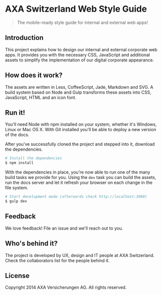 # AXA Switzerland Web Style Guide

> The mobile-ready style guide for internal and external
> web apps!

## Introduction

This project explains how to design our internal and external
corporate web apps. It provides you with the necessary CSS, JavaScript
and additional assets to simplify the implementation of our digital
corporate appearance.

## How does it work?

The assets are written in Less, CoffeeScript, Jade, Markdown and SVG.
A build system based on Node and Gulp transforms these assets into
CSS, JavaScript, HTML and an icon font.

## Run it!

You'll need Node with npm installed on your system, whether
it's Windows, Linux or Mac OS X. With Git installed you'll be able to deploy
a new version of the docs.

After you've successfully cloned the project and stepped into it, download
the dependencies.

```sh
# Install the dependencies
$ npm install
```

With the dependencies in place, you're now able to run one of the many
build tasks we provide for you. Using the `dev` task you can build the
assets, run the docs server and let it refresh your browser on each change
in the file system.

```sh
# Start development mode (afterwards check http://localhost:3000)
$ gulp dev
```

## Feedback

We love feedback! File an issue and we'll reach out to you.

## Who's behind it?

The project is developed by UX, design and IT people at AXA Switzerland.
Check the collaborators list for the people behind it.

## License

Copyright 2014 AXA Versicherungen AG. All rights reserved.
